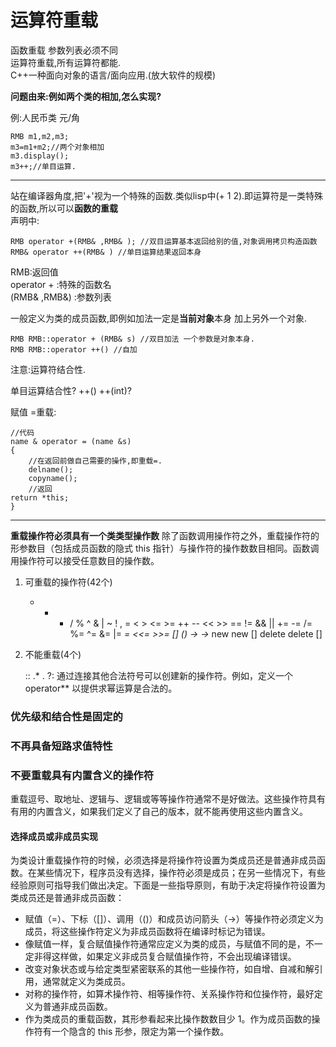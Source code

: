 # 运算符重载
函数重载 参数列表必须不同<br>
运算符重载,所有运算符都能.<br>
C++一种面向对象的语言/面向应用.(放大软件的规模)

**问题由来:例如两个类的相加,怎么实现?**

例:人民币类 元/角

	RMB m1,m2,m3;
	m3=m1+m2;//两个对象相加
	m3.display();
	m3++;//单目运算.
****
站在编译器角度,把'+'视为一个特殊的函数.类似lisp中(+ 1 2).即运算符是一类特殊的函数,所以可以**函数的重载**<br>
声明中:

	RMB operator +(RMB& ,RMB& ); //双目运算基本返回给别的值,对象调用拷贝构造函数
	RMB& operator ++(RMB& ) //单目运算结果返回本身
RMB:返回值<br>
operator + :特殊的函数名 <br>
(RMB& ,RMB&) :参数列表<br>

一般定义为类的成员函数,即例如加法一定是**当前对象**本身 加上另外一个对象.

	RMB RMB::operator + (RMB& s) //双目加法 一个参数是对象本身.
	RMB RMB::operator ++() //自加 
注意:运算符结合性.

单目运算结合性? ++() ++(int)?

赋值 =重载:

	//代码
	name & operator = (name &s)
	{
		//在返回前做自己需要的操作,即重载=.
		delname();
		copyname();
		//返回
	return *this;
	}
----
**重载操作符必须具有一个类类型操作数** 
除了函数调用操作符之外，重载操作符的形参数目（包括成员函数的隐式 this 指针）与操作符的操作数数目相同。函数调用操作符可以接受任意数目的操作数。 
1.  可重载的操作符(42个)

	+ - * / % ^ & | ~ ! , = < > <= >= ++ --
 	<< >> == != && || += -= /= %= ^= &= |= 
	*= <<= >>= [] () -> ->* new new [] delete delete [] 
2. 不能重载(4个)

	::    .*   .    ?: 
通过连接其他合法符号可以创建新的操作符。例如，定义一个 operator** 以提供求幂运算是合法的。

### 优先级和结合性是固定的
### 不再具备短路求值特性
### 不要重载具有内置含义的操作符
 重载逗号、取地址、逻辑与、逻辑或等等操作符通常不是好做法。这些操作符具有有用的内置含义，如果我们定义了自己的版本，就不能再使用这些内置含义。 
#### 选择成员或非成员实现
为类设计重载操作符的时候，必须选择是将操作符设置为类成员还是普通非成员函数。在某些情况下，程序员没有选择，操作符必须是成员；在另一些情况下，有些经验原则可指导我们做出决定。下面是一些指导原则，有助于决定将操作符设置为类成员还是普通非成员函数：

* 赋值（=）、下标（[]）、调用（()）和成员访问箭头（->）等操作符必须定义为成员，将这些操作符定义为非成员函数将在编译时标记为错误。 
* 像赋值一样，复合赋值操作符通常应定义为类的成员，与赋值不同的是，不一定非得这样做，如果定义非成员复合赋值操作符，不会出现编译错误。 
* 改变对象状态或与给定类型紧密联系的其他一些操作符，如自增、自减和解引用，通常就定义为类成员。 
* 对称的操作符，如算术操作符、相等操作符、关系操作符和位操作符，最好定义为普通非成员函数。 
* 作为类成员的重载函数，其形参看起来比操作数数目少 1。作为成员函数的操作符有一个隐含的 this 形参，限定为第一个操作数。











